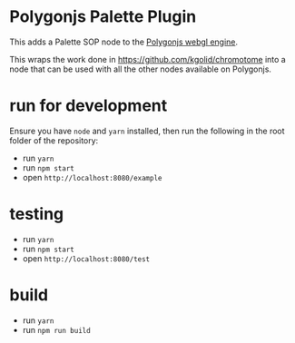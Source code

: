 # Polygonjs Palette Plugin

This adds a Palette SOP node to the [Polygonjs webgl engine](https://polygonjs.com).

This wraps the work done in https://github.com/kgolid/chromotome into a node that can be used with all the other nodes available on Polygonjs.

# run for development

Ensure you have `node` and `yarn` installed, then run the following in the root folder of the repository:

-   run `yarn`
-   run `npm start`
-   open `http://localhost:8080/example`

# testing

-   run `yarn`
-   run `npm start`
-   open `http://localhost:8080/test`

# build

-   run `yarn`
-   run `npm run build`
